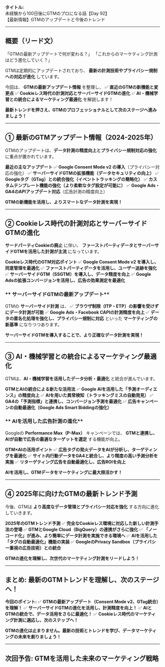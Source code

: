 **タイトル:**\
未経験から100日後にGTMのプロになる話【Day 92】\
【最新情報】GTMのアップデートと今後のトレンド

---

## **概要（リード文）**

「GTMの最新アップデートで何が変わる？」
「これからのマーケティング計測はどう進化していく？」

GTMは定期的にアップデートされており、
**最新の計測技術やプライバシー規制への対応が進化** しています。

今回は、 **GTMの最新アップデート情報** を整理し、
✅ **直近のGTMの新機能と変更点**
✅ **Cookieレス時代の計測対応とサーバーサイドGTMの進化**
✅ **AI・機械学習との統合によるマーケティング最適化**
を解説します！

**最新トレンドを押さえ、GTMのプロフェッショナルとして次のステージへ進みましょう！**

---

## **① 最新のGTMアップデート情報（2024-2025年）**

GTMのアップデートは、**データ計測の精度向上とプライバシー規制対応の強化** に重点が置かれています。

 **最近の主なアップデート**
✅ **Google Consent Mode v2 の導入**（プライバシー対応の強化）
✅ **サーバーサイドGTMの拡張機能（データセキュリティの向上）**
✅ **Googleタグ（GTag）との統合強化（イベントトラッキングの簡略化）**
✅ **カスタムテンプレート機能の強化（より柔軟なタグ設定が可能に）**
✅ **Google Ads・GA4のAPIアップデート対応**（広告計測の精度向上）

 **GTMの新機能を活用し、よりスマートなデータ計測を実現！**

---

## **② Cookieレス時代の計測対応とサーバーサイドGTMの進化**

**サードパーティCookieの廃止** に伴い、
**ファーストパーティデータとサーバーサイドGTMを活用した計測が主流** になっています。

 **Cookieレス時代のGTM対応ポイント**
✅ **Google Consent Mode v2 を導入し、同意管理を最適化**
✅ **ファーストパーティデータを活用し、ユーザー追跡を強化**
✅ **サーバーサイドGTM（SSGTM）を導入し、データ精度を向上**
✅ **Google Adsの拡張コンバージョンを活用し、広告の効果測定を最適化**

### ** サーバーサイドGTMの最新アップデート**

GTMの **サーバーサイド計測** は、
✅ **ブラウザ制限（ITP・ETP）の影響を受けずにデータ計測が可能**
✅ **Google Ads・Facebook CAPIの計測精度を向上**
✅ **データの匿名化処理を強化し、プライバシー規制に対応**
といった **マーケティングの新基準** になりつつあります。

 **サーバーサイドGTMを導入することで、より正確なデータ計測を実現！**

---

## **③ AI・機械学習との統合によるマーケティング最適化**

GTMは、**AI・機械学習を活用したデータ分析・最適化** と統合が進んでいます。

 **GTMとAIの統合による新たな活用法**
✅ **Google AIを活用した「予測オーディエンス」の精度向上**
✅ **AIを用いた異常検知（トラッキングミスの自動発見）**
✅ **GA4の「予測指標」と連携し、コンバージョン予測を最適化**
✅ **広告キャンペーンの自動最適化（Google Ads Smart Biddingの強化）**

### ** AIを活用した広告計測の進化**

Googleの **Performance Max（P-Max）** キャンペーンでは、
**GTMと連携し、AIが自動で広告の最適なターゲットを選定** する機能が向上。

 **GTM×AIの活用ポイント**
✅ **広告タグの発火データをAIが分析し、ターゲティングを最適化**
✅ **サイト内行動データをGA4と統合し、より精度の高い予測分析を実施**
✅ **リターゲティング広告を自動最適化し、広告ROIを向上**

 **AIを活用し、GTMデータをマーケティングに最大限活かす！**

---

## **④ 2025年に向けたGTMの最新トレンド予測**

今後、GTMは **より高度なデータ管理とプライバシー対応を強化** する方向に進化していきます。

 **2025年のGTMトレンド予測**
✅ **完全なCookieレス環境に対応した新しい計測手法の登場**
✅ **GTMとGoogle Cloud（BigQuery）の連携がさらに強化**
✅ **「ノーコード化」が進み、より簡単にデータ計測を実施できる環境へ**
✅ **AIを活用した「タグの自動最適化」機能の実装**
✅ **GoogleのPrivacy Sandbox（プライバシー重視の広告技術）との統合**

 **GTMの進化を理解し、次世代のマーケティング計測をリードしよう！**

---

## **まとめ: 最新のGTMトレンドを理解し、次のステージへ！**

 **今回のポイント:**
✅ **GTMの最新アップデート（Consent Mode v2、GTag統合）を理解！**
✅ **サーバーサイドGTMの進化を活用し、計測精度を向上！**
✅ **AIとGTMの統合で、データ活用をさらに最適化！**
✅ **Cookieレス時代のマーケティング計測に適応し、次のステップへ！**

**GTMの進化は止まりません。最新の技術とトレンドを学び、データマーケティングの未来を創りましょう！**

---

## **次回予告: GTMを活用した未来のマーケティング戦略**